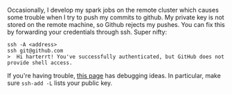 Occasionally, I develop my spark jobs on the remote cluster which causes some trouble when I try to push my commits to github. 
My private key is not stored on the remote machine, so Github rejects my pushes. 
You can fix this by forwarding your credentials through ssh.
Super nifty:

```
ssh -A <address>
ssh git@github.com
>  Hi harterrt! You've successfully authenticated, but GitHub does not provide shell access.
```

If you're having trouble, [this page](https://developer.github.com/guides/using-ssh-agent-forwarding/) has debugging ideas.
In particular, make sure `ssh-add -L` lists your public key.
